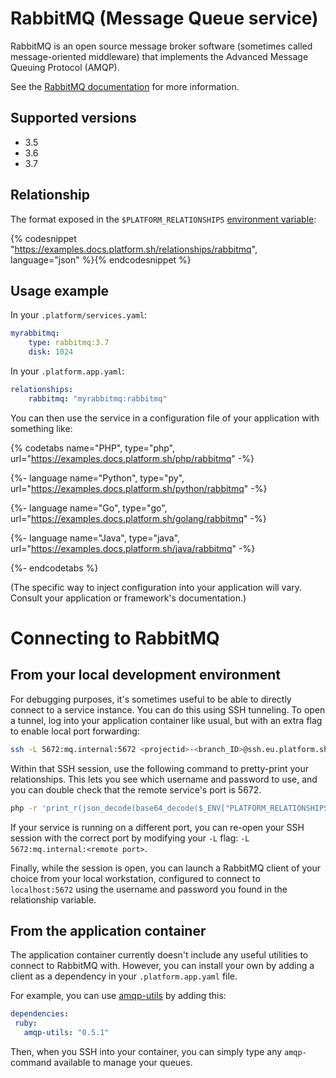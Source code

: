 # RabbitMQ (Message Queue service)

RabbitMQ is an open source message broker software (sometimes called message-oriented middleware) that implements the Advanced Message Queuing Protocol (AMQP).

See the [RabbitMQ documentation](http://www.rabbitmq.com/documentation.html) for more information.

## Supported versions

* 3.5
* 3.6
* 3.7

## Relationship

The format exposed in the ``$PLATFORM_RELATIONSHIPS`` [environment variable](/development/variables.md#platformsh-provided-variables):

{% codesnippet "https://examples.docs.platform.sh/relationships/rabbitmq", language="json" %}{% endcodesnippet %}

## Usage example

In your ``.platform/services.yaml``:

```yaml
myrabbitmq:
    type: rabbitmq:3.7
    disk: 1024
```

In your ``.platform.app.yaml``:

```yaml
relationships:
    rabbitmq: "myrabbitmq:rabbitmq"
```

You can then use the service in a configuration file of your application with something like:

{% codetabs name="PHP", type="php", url="https://examples.docs.platform.sh/php/rabbitmq" -%}

{%- language name="Python", type="py", url="https://examples.docs.platform.sh/python/rabbitmq" -%}

{%- language name="Go", type="go", url="https://examples.docs.platform.sh/golang/rabbitmq" -%}

{%- language name="Java", type="java", url="https://examples.docs.platform.sh/java/rabbitmq" -%}

{%- endcodetabs %}

(The specific way to inject configuration into your application will vary. Consult your application or framework's documentation.)

# Connecting to RabbitMQ

## From your local development environment

For debugging purposes, it's sometimes useful to be able to directly connect to a service instance. You can do this using SSH tunneling. To open a tunnel, log into your application container like usual, but with an extra flag to enable local port forwarding:

```bash
ssh -L 5672:mq.internal:5672 <projectid>-<branch_ID>@ssh.eu.platform.sh
```

Within that SSH session, use the following command to pretty-print your relationships. This lets you see which username and password to use, and you can double check that the remote service's port is 5672.

```bash
php -r 'print_r(json_decode(base64_decode($_ENV["PLATFORM_RELATIONSHIPS"])));'
```

If your service is running on a different port, you can re-open your SSH session with the correct port by modifying your `-L` flag: `-L 5672:mq.internal:<remote port>`.

Finally, while the session is open, you can launch a RabbitMQ client of your choice from your local workstation, configured to connect to `localhost:5672` using the username and password you found in the relationship variable.

## From the application container

The application container currently doesn't include any useful utilities to connect to RabbitMQ with. However, you can install your own by adding a client as a dependency in your `.platform.app.yaml` file.

For example, you can use [amqp-utils](https://github.com/dougbarth/amqp-utils/) by adding this:

 ```yaml
dependencies:
  ruby:
    amqp-utils: "0.5.1"
```

Then, when you SSH into your container, you can simply type any `amqp-` command available to manage your queues.

